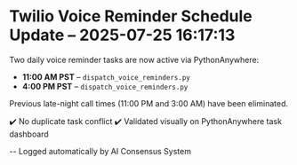# Twilio Voice Reminder Schedule Update – 2025-07-25 16:17:13

Two daily voice reminder tasks are now active via PythonAnywhere:

- **11:00 AM PST** – `dispatch_voice_reminders.py`
- **4:00 PM PST** – `dispatch_voice_reminders.py`

Previous late-night call times (11:00 PM and 3:00 AM) have been eliminated.

✔️ No duplicate task conflict
✔️ Validated visually on PythonAnywhere task dashboard

-- Logged automatically by AI Consensus System

